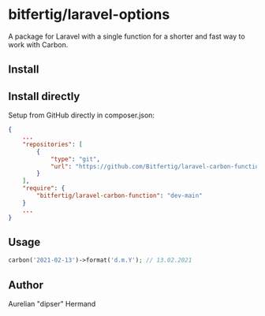 # bitfertig/laravel-options

A package for Laravel with a single function for a shorter and fast way to work with Carbon.

## Install

## Install directly

Setup from GitHub directly in composer.json:
```json
{
    ...
    "repositories": [
        {
            "type": "git",
            "url": "https://github.com/Bitfertig/laravel-carbon-function.git"
        }
    ],
    "require": {
        "bitfertig/laravel-carbon-function": "dev-main"
    }
    ...
}
```


## Usage

```php
carbon('2021-02-13')->format('d.m.Y'); // 13.02.2021
```


## Author

Aurelian "dipser" Hermand